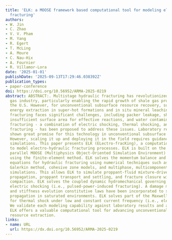 ```yaml
---
title: 'ELK: a MOOSE framework based computational tool for modeling electro-hydraulic
  fracturing'
authors:
- W. Jin
- C. Zhao
- V. V. Pham
- M. Yang
- R. Egert
- T. McLing
- A. Moure
- C. Nau-Hix
- A. Fournier
- R. Villamor-Lora
date: '2025-01-01'
publishDate: '2025-09-13T17:29:46.038392Z'
publication_types:
- paper-conference
doi: https://doi.org/10.56952/ARMA-2025-0219
abstract: ABSTRACT:. Multistage hydraulic fracturing has revolutionized the oil and
  gas industry, particularly enabling the rapid growth of shale gas production in
  the U.S. However, for unconventional subsurface resource recovery, such as geothermal
  energy extraction in super-hot formations and in situ mineral leaching, hydraulic
  fracturing faces significant challenges, including packer leakage, short-circuiting,
  insufficient surface area for effective reactions, and water contamination. Electro-hydraulic
  fracturing - a combination of electric shocking, thermal shocking, and hydraulic
  fracturing - has been proposed to address these issues. Laboratory results have
  shown great promise for this technology in unconventional subsurface stimulation.
  However, scaling it up and deploying it in the field requires guidance from numerical
  simulations. This paper presents ELK (ELectro-fracKing), a computational tool designed
  to model electro-hydraulic fracturing processes. ELK is built on the open-source,
  parallel MOOSE (Multiphysics Object-Oriented Simulation Environment) framework,
  using the finite-element method. ELK solves the momentum balance and mass conservation
  equations for hydraulic fracturing using numerical techniques such as the discontinuous
  Galerkin method, cohesive zone models, and multiphase, multicomponent fluid-flow
  simulations. This allows ELK to simulate proppant-fluid mixture-driven fracture
  propagation, proppant transport and settling, and fracture closure with proppant
  compaction. ELK solves the coupled dynamic hydromechanical governing equations for
  electric shocking (i.e., pulsed-power-induced fracturing). A damage model and permeability
  and stiffness evolution constitutive laws have been incorporated to simulate multi-fracture
  propagation in saturated environments. ELK solves part of the Maxwell Equations
  for thermal shock under low and constant current frequency (i.e., electro-quasi-static).
  We validate each modeling capability against laboratory results and analytical solutions.
  ELK offers a valuable computational tool for advancing unconventional subsurface
  resource extraction.
links:
- name: URL
  url: https://dx.doi.org/10.56952/ARMA-2025-0219
---
```

